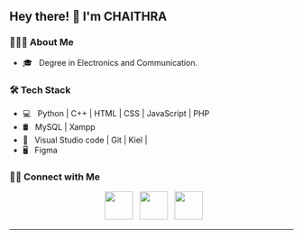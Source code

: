 <h2> Hey there! 👋 I'm CHAITHRA</h2>


<h3> 👨🏻‍💻 About Me </h3>

- 🎓 &nbsp; Degree in Electronics and Communication.


<h3>🛠 Tech Stack</h3>

- 💻 &nbsp; Python | C++ | HTML | CSS | JavaScript | PHP
- 🛢 &nbsp; MySQL | Xampp
- 🔧 &nbsp;  Visual Studio code | Git | Kiel | 
- 🖥 &nbsp; Figma 






<h3> 🤝🏻 Connect with Me </h3>

<p align="center">
&nbsp; <a href="https://twitter.com/ChaithraKS1223" target="_blank" rel="noopener noreferrer"><img src="https://img.icons8.com/plasticine/100/000000/twitter.png" width="50" /></a>  
&nbsp; <a href="https://www.linkedin.com/in/chaithra-k-s-52643619b/" target="_blank" rel="noopener noreferrer"><img src="https://img.icons8.com/plasticine/100/000000/linkedin.png" width="50" /></a>
&nbsp; <a href="mailto:chaithraks122000@gmail.com" target="_blank" rel="noopener noreferrer"><img src="https://img.icons8.com/plasticine/100/000000/gmail.png"  width="50" /></a>
</p>


----

